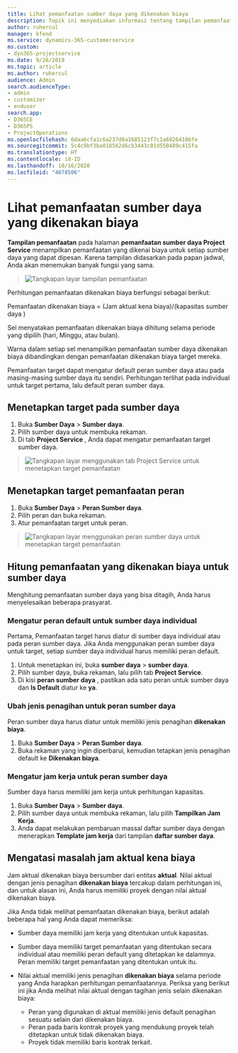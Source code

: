 ```yaml
---
title: Lihat pemanfaatan sumber daya yang dikenakan biaya
description: Topik ini menyediakan informasi tentang tampilan pemanfaatan sumber daya.
author: ruhercul
manager: kfend
ms.service: dynamics-365-customerservice
ms.custom:
- dyn365-projectservice
ms.date: 9/26/2019
ms.topic: article
ms.author: ruhercul
audience: Admin
search.audienceType:
- admin
- customizer
- enduser
search.app:
- D365CE
- D365PS
- ProjectOperations
ms.openlocfilehash: 6daa6cfa1c6a237d8a1685123f7c1a6926418bfe
ms.sourcegitcommit: 5c4c9bf3ba018562d6cb3443c01d550489c415fa
ms.translationtype: HT
ms.contentlocale: id-ID
ms.lasthandoff: 10/16/2020
ms.locfileid: "4078506"
---
```

# <a name="view-chargeable-utilization-for-resources"></a>Lihat pemanfaatan sumber daya yang dikenakan biaya
 
**Tampilan pemanfaatan** pada halaman **pemanfaatan sumber daya Project Service** menampilkan pemanfaatan yang dikenai biaya untuk setiap sumber daya yang dapat dipesan. Karena tampilan didasarkan pada papan jadwal, Anda akan menemukan banyak fungsi yang sama.

> ![Tangkapan layar tampilan pemanfaatan](media/FAQ-utilization-1.png)
 

Perhitungan pemanfaatan dikenakan biaya berfungsi sebagai berikut:

   Pemanfaatan dikenakan biaya = (Jam aktual kena biaya)/(kapasitas sumber daya )

Sel menyatakan pemanfaatan dikenakan biaya dihitung selama periode yang dipilih (hari, Minggu, atau bulan).

Warna dalam setiap sel menampilkan pemanfaatan sumber daya dikenakan biaya dibandingkan dengan pemanfaatan dikenakan biaya target mereka. 

Pemanfaatan target dapat mengatur default peran sumber daya atau pada masing-masing sumber daya itu sendiri. Perhitungan terlihat pada individual untuk target pertama, lalu default peran sumber daya.

## <a name="set-target-on-a-resource"></a>Menetapkan target pada sumber daya

1. Buka **Sumber Daya** \> **Sumber daya**. 
2. Pilih sumber daya untuk membuka rekaman. 
3. Di tab **Project Service** , Anda dapat mengatur pemanfaatan target sumber daya.

> ![Tangkapan layar menggunakan tab Project Service untuk menetapkan target pemanfaatan](media/FAQ-utilization-2.png)
 
## <a name="set-target-utilization-on-a-role"></a>Menetapkan target pemanfaatan peran

1. Buka **Sumber Daya** \> **Peran Sumber daya**. 
2. Pilih peran dan buka rekaman. 
3. Atur pemanfaatan target untuk peran.

> ![Tangkapan layar menggunakan peran sumber daya untuk menetapkan target pemanfaatan](media/FAQ-utilization-3.png)
 
## <a name="calculate-chargeable-utilization-for-a-resource"></a>Hitung pemanfaatan yang dikenakan biaya untuk sumber daya

Menghitung pemanfaatan sumber daya yang bisa ditagih, Anda harus menyelesaikan beberapa prasyarat. 

### <a name="set-default-role-for-individual-resource"></a>Mengatur peran default untuk sumber daya individual

Pertama, Pemanfaatan target harus diatur di sumber daya individual atau pada peran sumber daya. Jika Anda menggunakan peran sumber daya untuk target, setiap sumber daya individual harus memiliki peran default. 

1. Untuk menetapkan ini, buka **sumber daya** \> **sumber daya**. 
2. Pilih sumber daya, buka rekaman, lalu pilih tab **Project Service**. 
3. Di kisi **peran sumber daya** , pastikan ada satu peran untuk sumber daya dan **Is Default** diatur ke **ya**.
 
### <a name="change-billing-type-for-resource-role"></a>Ubah jenis penagihan untuk peran sumber daya

Peran sumber daya harus diatur untuk memiliki jenis penagihan **dikenakan biaya**. 

1. Buka **Sumber Daya** \> **Peran Sumber daya**. 
2. Buka rekaman yang ingin diperbarui, kemudian tetapkan jenis penagihan default ke **Dikenakan biaya**.

### <a name="set-working-hours-for-resource-role"></a>Mengatur jam kerja untuk peran sumber daya
 
Sumber daya harus memiliki jam kerja untuk perhitungan kapasitas. 

1. Buka **Sumber Daya** \> **Sumber daya**. 
2. Pilih sumber daya untuk membuka rekaman, lalu pilih **Tampilkan Jam Kerja**. 
3. Anda dapat melakukan pembaruan massal daftar sumber daya dengan menerapkan **Template jam kerja** dari tampilan **daftar sumber daya**.

## <a name="troubleshooting-chargeable-actual-hours"></a>Mengatasi masalah jam aktual kena biaya

Jam aktual dikenakan biaya bersumber dari entitas **aktual**. Nilai aktual dengan jenis penagihan **dikenakan biaya** tercakup dalam perhitungan ini, dan untuk alasan ini, Anda harus memiliki proyek dengan nilai aktual dikenakan biaya.

Jika Anda tidak melihat pemanfaatan dikenakan biaya, berikut adalah beberapa hal yang Anda dapat memeriksa:

- Sumber daya memiliki jam kerja yang ditentukan untuk kapasitas.
- Sumber daya memiliki target pemanfaatan yang ditentukan secara individual atau memiliki peran default yang ditetapkan ke dalamnya. Peran memiliki target pemanfaatan yang ditentukan untuk itu.
- Nilai aktual memiliki jenis penagihan **dikenakan biaya** selama periode yang Anda harapkan perhitungan pemanfaatannya. Periksa yang berikut ini jika Anda melihat nilai aktual dengan tagihan jenis selain dikenakan biaya:

  - Peran yang digunakan di aktual memiliki jenis default penagihan sesuatu selain dari dikenakan biaya.
  - Peran pada baris kontrak proyek yang mendukung proyek telah ditetapkan untuk tidak dikenakan biaya.
  - Proyek tidak memiliki baris kontrak terkait.


